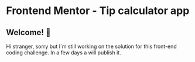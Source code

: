 # Frontend Mentor - Tip calculator app

<!-- ![Design preview for the Tip calculator app coding challenge](./design/desktop-preview.jpg) -->

## Welcome! 👋

Hi stranger, sorry but I´m still working on the solution for this front-end coding challenge. In a few days a will publish it.
<!-- Thanks for checking out this front-end coding challenge. -->

<!-- ## The challenge

Your challenge is to build out this tip calculator app and get it looking as close to the design as possible.

You can use any tools you like to help you complete the challenge. So if you've got something you'd like to practice, feel free to give it a go.

Your users should be able to:

- View the optimal layout for the app depending on their device's screen size
- See hover states for all interactive elements on the page
- Calculate the correct tip and total cost of the bill per person -->



